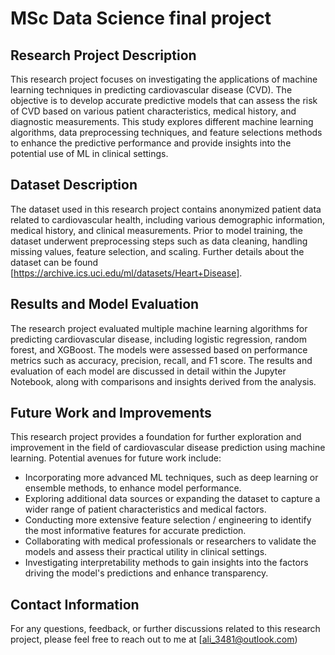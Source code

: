 # MSc Data Science final project 

## Research Project Description
This research project focuses on investigating the applications of machine learning techniques in predicting cardiovascular disease (CVD). The objective is to develop accurate predictive models that can assess the risk of CVD based on various patient characteristics, medical history, and diagnostic measurements. This study explores different machine learning algorithms, data preprocessing techniques, and feature selections methods to enhance the predictive performance and provide insights into the potential use of ML in clinical settings.

## Dataset Description
The dataset used in this research project contains anonymized patient data related to cardiovascular health, including various demographic information, medical history, and clinical measurements. Prior to model training, the dataset underwent preprocessing steps such as data cleaning, handling missing values, feature selection, and scaling. Further details about the dataset can be found [https://archive.ics.uci.edu/ml/datasets/Heart+Disease].

## Results and Model Evaluation
The research project evaluated multiple machine learning algorithms for predicting cardiovascular disease, including logistic regression, random forest, and XGBoost. The models were assessed based on performance metrics such as accuracy, precision, recall, and F1 score. The results and evaluation of each model are discussed in detail within the Jupyter Notebook, along with comparisons and insights derived from the analysis.

## Future Work and Improvements
This research project provides a foundation for further exploration and improvement in the field of cardiovascular disease prediction using machine learning. Potential avenues for future work include:
- Incorporating more advanced ML techniques, such as deep learning or ensemble methods, to enhance model performance.
- Exploring additional data sources or expanding the dataset to capture a wider range of patient characteristics and medical factors.
- Conducting more extensive feature selection / engineering to identify the most informative features for accurate prediction.
- Collaborating with medical professionals or researchers to validate the models and assess their practical utility in clinical settings.
- Investigating interpretability methods to gain insights into the factors driving the model's predictions and enhance transparency.

## Contact Information
For any questions, feedback, or further discussions related to this research project, please feel free to reach out to me at [ali_3481@outlook.com)
